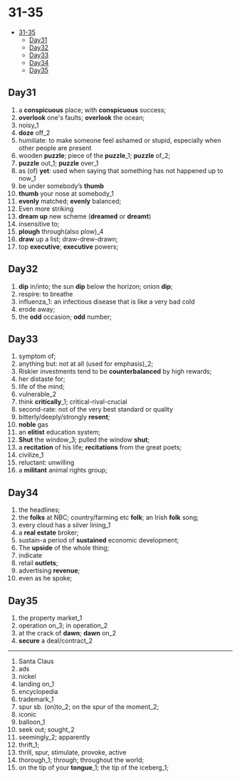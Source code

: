 # 31-35

- [31-35](#31-35)
  - [Day31](#day31)
  - [Day32](#day32)
  - [Day33](#day33)
  - [Day34](#day34)
  - [Day35](#day35)

## Day31

1. a **conspicuous** place; with **conspicuous** success;
2. **overlook** one's faults; **overlook** the ocean;
3. noisy_1
4. **doze** off_2
5. humiliate: to make someone feel ashamed or stupid, especially when other people are present
6. wooden **puzzle**; piece of the **puzzle**_1; **puzzle** of_2;
7. **puzzle** out_1; **puzzle** over_1
8. as (of) **yet**: used when saying that something has not happened up to now_1
9. be under somebody’s **thumb**
10. **thumb** your nose at somebody_1
11. **evenly** matched; **evenly** balanced;
12. Even more striking
13. **dream up** new scheme (**dreamed** or **dreamt**)
14. insensitive to;
15. **plough** through(also plow)_4
16. **draw** up a list; draw-drew-drawn;
17. top **executive**; **executive** powers;

## Day32

1. **dip** in/into;  the sun **dip** below the horizon; onion **dip**;
2. respire: to breathe
3. influenza_1: an infectious disease that is like a very bad cold
4. erode away;
5. the **odd** occasion; **odd** number;

## Day33

1. symptom of;
2. anything but: not at all (used for emphasis)_2;
3. Riskier investments tend to be **counterbalanced** by high rewards;
4. her distaste for;
5. life of the mind;
6. vulnerable_2
7. think **critically**_1; critical-rival-crucial
8. second-rate: not of the very best standard or quality
9. bitterly/deeply/strongly **resent**;
10. **noble** gas
11. an **elitist** education system;
12. **Shut** the window_3;  pulled the window **shut**;
13. a **recitation** of his life; **recitations** from the great poets;
14. civilize_1
15. reluctant: unwilling
16. a **militant** animal rights group;

## Day34

1. the headlines;
2. the **folks** at NBC; country/farming etc **folk**; an Irish **folk** song;
3. every cloud has a silver lining_1
4. a **real estate** broker;
5. sustain-a period of **sustained** economic development;
6. The **upside** of the whole thing;
7. indicate
8. retail **outlets**;
9. advertising **revenue**;
10. even as he spoke;

## Day35

1. the property market_1
2. operation on_3; in operation_2
3. at the crack of **dawn**; **dawn** on_2
4. **secure** a deal/contract_2

---

1. Santa Claus
2. ads
3. nickel
4. landing on_1
5. encyclopedia
6. trademark_1
7. spur sb. (on)to_2; on the spur of the moment_2;
8. iconic
9. balloon_1
10. seek out; sought_2
11. seemingly_2; apparently
12. thrift_1;
13. thrill, spur, stimulate, provoke, active
14. thorough_1; through; throughout the world;
15. on the tip of your **tongue**_1;  the tip of the iceberg_1;
